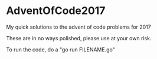 # AdventOfCode2017
My quick solutions to the advent of code problems for 2017

These are in no ways polished, please use at your own risk.

To run the code, do a "go run FILENAME.go"
